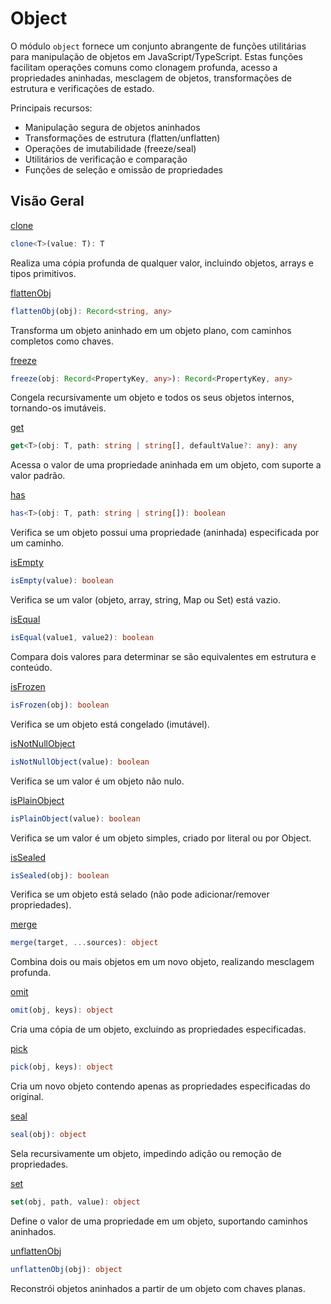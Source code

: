 # Object

O módulo `object` fornece um conjunto abrangente de funções utilitárias para manipulação de objetos em JavaScript/TypeScript. Estas funções facilitam operações comuns como clonagem profunda, acesso a propriedades aninhadas, mesclagem de objetos, transformações de estrutura e verificações de estado.

Principais recursos:
- Manipulação segura de objetos aninhados
- Transformações de estrutura (flatten/unflatten)
- Operações de imutabilidade (freeze/seal)
- Utilitários de verificação e comparação
- Funções de seleção e omissão de propriedades

## Visão Geral

[clone](./clone.md)
```typescript
clone<T>(value: T): T
```
Realiza uma cópia profunda de qualquer valor, incluindo objetos, arrays e tipos primitivos.

[flattenObj](./flattenObj.md)
```typescript
flattenObj(obj): Record<string, any>
```
Transforma um objeto aninhado em um objeto plano, com caminhos completos como chaves.

[freeze](./freeze.md)
```typescript
freeze(obj: Record<PropertyKey, any>): Record<PropertyKey, any>
```
Congela recursivamente um objeto e todos os seus objetos internos, tornando-os imutáveis.

[get](./get.md)
```typescript
get<T>(obj: T, path: string | string[], defaultValue?: any): any
```
Acessa o valor de uma propriedade aninhada em um objeto, com suporte a valor padrão.

[has](./has.md)
```typescript
has<T>(obj: T, path: string | string[]): boolean
```
Verifica se um objeto possui uma propriedade (aninhada) especificada por um caminho.

[isEmpty](./isEmpty.md)
```typescript
isEmpty(value): boolean
```
Verifica se um valor (objeto, array, string, Map ou Set) está vazio.

[isEqual](./isEqual.md)
```typescript
isEqual(value1, value2): boolean
```
Compara dois valores para determinar se são equivalentes em estrutura e conteúdo.

[isFrozen](./isFrozen.md)
```typescript
isFrozen(obj): boolean
```
Verifica se um objeto está congelado (imutável).

[isNotNullObject](./isNotNullObject.md)
```typescript
isNotNullObject(value): boolean
```
Verifica se um valor é um objeto não nulo.

[isPlainObject](./isPlainObject.md)
```typescript
isPlainObject(value): boolean
```
Verifica se um valor é um objeto simples, criado por literal ou por Object.

[isSealed](./isSealed.md)
```typescript
isSealed(obj): boolean
```
Verifica se um objeto está selado (não pode adicionar/remover propriedades).

[merge](./merge.md)
```typescript
merge(target, ...sources): object
```
Combina dois ou mais objetos em um novo objeto, realizando mesclagem profunda.

[omit](./omit.md)
```typescript
omit(obj, keys): object
```
Cria uma cópia de um objeto, excluindo as propriedades especificadas.

[pick](./pick.md)
```typescript
pick(obj, keys): object
```
Cria um novo objeto contendo apenas as propriedades especificadas do original.

[seal](./seal.md)
```typescript
seal(obj): object
```
Sela recursivamente um objeto, impedindo adição ou remoção de propriedades.

[set](./set.md)
```typescript
set(obj, path, value): object
```
Define o valor de uma propriedade em um objeto, suportando caminhos aninhados.

[unflattenObj](./unflattenObj.md)
```typescript
unflattenObj(obj): object
```
Reconstrói objetos aninhados a partir de um objeto com chaves planas.